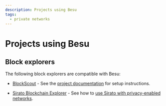 ```yaml
---
description: Projects using Besu
tags:
  - private networks
---
```


# Projects using Besu

## Block explorers

The following block explorers are compatible with Besu:

- [BlockScout](https://github.com/blockscout/blockscout#readme) - See the
  [project documentation](https://docs.blockscout.com/) for setup instructions.

- [Sirato Blockchain Explorer](https://www.web3labs.com/sirato) - See how to [use Sirato with
  privacy-enabled networks](../../private-networks/how-to/monitor/sirato-explorer.md).
